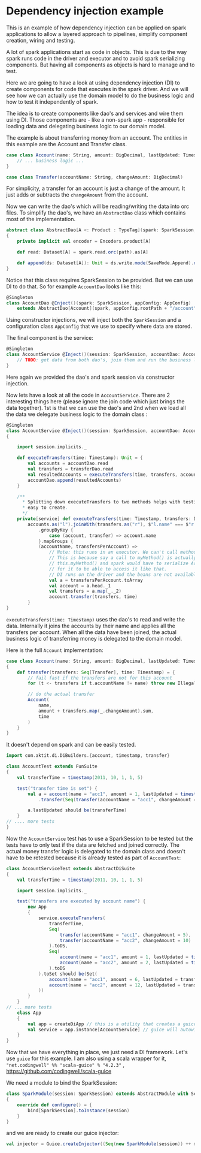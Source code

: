 # Dependency injection example

This is an example of how dependency injection can be applied on spark applications to
allow a layered approach to pipelines, simplify component creation, wiring and testing.

A lot of spark applications start as code in objects. This is due to the way spark
runs code in the driver and executor and to avoid spark serializing components. But having
all components as objects is hard to manage and to test.

Here we are going to have a look at using dependency injection (DI) to create components for
code that executes in the spark driver. And we will see how we can actually use the domain
model to do the business logic and how to test it independently of spark.

The idea is to create components like dao's and services and wire them using DI. Those
components are - like a non-spark app - responsible for loading data and delegating
business logic to our domain model.

The example is about transferring money from an account. The entities in this example are
the Account and Transfer class.

```scala
case class Account(name: String, amount: BigDecimal, lastUpdated: Timestamp) {
	// ... business logic ...
}

case class Transfer(accountName: String, changeAmount: BigDecimal)
```

For simplicity, a transfer for an account is just a change of the amount. It just adds or subtracts the 
`changeAmount` from the account.

Now we can write the dao's which will be reading/writing the data into orc files. To
simplify the dao's, we have an `AbstractDao` class which contains most of the implementation.

```scala
abstract class AbstractDao[A <: Product : TypeTag](spark: SparkSession, path: String)
{
	private implicit val encoder = Encoders.product[A]

	def read: Dataset[A] = spark.read.orc(path).as[A]

	def append(ds: Dataset[A]): Unit = ds.write.mode(SaveMode.Append).orc(path)
}
``` 

Notice that this class requires SparkSession to be provided. But we can use DI to do that. So
for example `AccountDao` looks like this: 

```scala
@Singleton
class AccountDao @Inject()(spark: SparkSession, appConfig: AppConfig)
	extends AbstractDao[Account](spark, appConfig.rootPath + "/account")
```

Using constructor injections, we will inject both the `SparkSession` and a configuration
class `AppConfig` that we use to specify where data are stored. 

The final component is the service:

```scala
@Singleton
class AccountService @Inject()(session: SparkSession, accountDao: AccountDao, transferDao: TransferDao) {
	// TODO: get data from both dao's, join them and run the business logic using the domain model.
}
```

Here again we provided the dao's and spark session via constructor injection.

Now lets have a look at all the code in `AccountService`. There are 2 interesting things
here (please ignore the join code which just brings the data together). 1st is that we
can use the dao's and 2nd when we load all the data we delegate business logic to the
domain class :

```scala
@Singleton
class AccountService @Inject()(session: SparkSession, accountDao: AccountDao, transferDao: TransferDao)
{

	import session.implicits._

	def executeTransfers(time: Timestamp): Unit = {
		val accounts = accountDao.read
		val transfers = transferDao.read
		val resultedAccounts = executeTransfers(time, transfers, accounts)
		accountDao.append(resultedAccounts)
	}

	/**
	  * Splitting down executeTransfers to two methods helps with testing. Here we only have to pass datasets which are
	  * easy to create.
	  */
	private[service] def executeTransfers(time: Timestamp, transfers: Dataset[Transfer], accounts: Dataset[Account]): Dataset[Account] =
		accounts.as("l").joinWith(transfers.as("r"), $"l.name" === $"r.accountName")
			.groupByKey {
				case (account, transfer) => account.name
			}.mapGroups {
			(accountName, transfersPerAccount) =>
				// Note: this runs in an executor. We can't call methods from AccountService here.
				// This is because say a call to myMethod() is actually a call to
				// this.myMethod() and spark would have to serialize AccountService in order
				// for it to be able to access it like that.
				// DI runs on the driver and the beans are not available on executors.
				val a = transfersPerAccount.toArray
				val account = a.head._1
				val transfers = a.map(_._2)
				account.transfer(transfers, time)
		}
}
```

`executeTransfers(time: Timestamp)` uses the dao's to read and write the data. Internally it
joins the accounts by their name and applies all the transfers per account. When all the data
have been joined, the actual business logic of transferring money is delegated to the domain
model.

Here is the full `Account` implementation:

```scala
case class Account(name: String, amount: BigDecimal, lastUpdated: Timestamp)
{
	def transfer(transfers: Seq[Transfer], time: Timestamp) = {
		// fail fast if the transfers are not for this account
		for (t <- transfers if t.accountName != name) throw new IllegalArgumentException(s"transfer() for account $name called for a transfer $t")

		// do the actual transfer
		Account(
			name,
			amount + transfers.map(_.changeAmount).sum,
			time
		)
	}
}
``` 

It doesn't depend on spark and can be easily tested.

```scala
import com.aktit.di.DiBuilders.{account, timestamp, transfer}

class AccountTest extends FunSuite
{
	val transferTime = timestamp(2011, 10, 1, 1, 5)

	test("transfer time is set") {
		val a = account(name = "acc1", amount = 1, lastUpdated = timestamp(2010, 5, 10, 8, 0))
			.transfer(Seq(transfer(accountName = "acc1", changeAmount = 5)), transferTime)

		a.lastUpdated should be(transferTime)
	}
// .... more tests
}

```

Now the `AccountService` test has to use a SparkSession to be tested but the tests have to
only test if the data are fetched and joined correctly. The actual money transfer logic is
delegated to the domain class and doesn't have to be retested because it is already tested
as part of `AccountTest`:

```scala
class AccountServiceTest extends AbstractDiSuite
{
	val transferTime = timestamp(2011, 10, 1, 1, 5)

	import session.implicits._

	test("transfers are executed by account name") {
		new App
		{
			service.executeTransfers(
				transferTime,
				Seq(
					transfer(accountName = "acc1", changeAmount = 5),
					transfer(accountName = "acc2", changeAmount = 10)
				).toDS,
				Seq(
					account(name = "acc1", amount = 1, lastUpdated = timestamp(2010, 5, 10, 8, 0)),
					account(name = "acc2", amount = 2, lastUpdated = timestamp(2010, 8, 11, 8, 0))
				).toDS
			).toSet should be(Set(
				account(name = "acc1", amount = 6, lastUpdated = transferTime),
				account(name = "acc2", amount = 12, lastUpdated = transferTime)
			))
		}
	}
// ... more tests
	class App
	{
		val app = createDiApp // this is a utility that creates a guice instance so that we can autowire beans
		val service = app.instance[AccountService] // guice will autowire AccountService for us 
	}
}

```

Now that we have everything in place, we just need a DI framework. Let's use `guice` for this example. I am also using
a scala wrapper for it, `"net.codingwell" %% "scala-guice" % "4.2.3"` , https://github.com/codingwell/scala-guice 

We need a module to bind the SparkSession:

```scala
class SparkModule(session: SparkSession) extends AbstractModule with ScalaModule
{
	override def configure() = {
		bind[SparkSession].toInstance(session)
	}
}
```

and we are ready to create our guice injector:

```scala
val injector = Guice.createInjector((Seq(new SparkModule(session)) ++ modules).asJava)
```